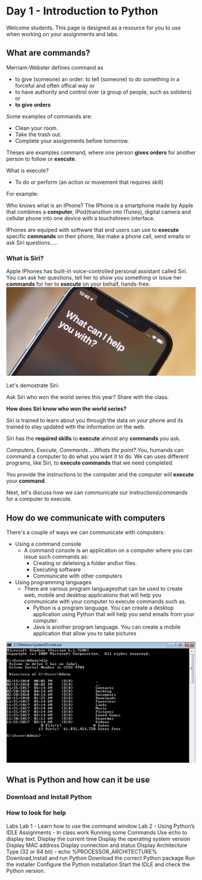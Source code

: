 # Day 1 - Introduction to Python

Welcome students. This page is designed as a resource for you to use when working on your assignments and labs.

## What are commands? 
Merriam-Webster defines command as 
- to give (someone) an order: to tell (someone) to do something in a forceful and often offical way or 
- to have authority and control over (a group of people, such as soliders) or
- **to give orders**

Some examples of commands are:
- Clean your room.
- Take the trash out.
- Complete your assignments before tomorrow.

Theses are examples command, where one person **gives orders** for another person to follow or **execute**.

What is execute?
- To do or perform (an action or movement that requires skill)

For example:

Who knows what is an IPhone?
The IPhone is a smartphone made by Apple that combines a **computer**, IPod(transition into ITunes), digital camera and cellular phone into one device with a touchshreen interface.

IPhones are equiped with software that end users can use to **execute** specific **commands** on their phone, like make a phone call, send emails or ask Siri questions.....

### What is Siri?
Apple IPhones has built-in voice-controlled personal assistant called Siri. You can ask her questions, tell her to show you something or issue her **commands** for her to **execute** on your behalf, hands-free.
![Apple IPhone](https://github.com/brandonmichaelhunter/UMASAV/blob/beetle/Day1/IPhone_Siri.jpg)

Let's demostrate Siri: 

Ask Siri who won the world series this year? Share with the class.

**How does Siri know who won the world series?**

Siri is trained to learn about you through the data on your phone and its trained to stay updated with the information on the web. 

Siri has the **required skills** to **execute** almost any **commands** you ask.

*Computers, Execute, Commands....Whats the point?*
You, humands can command a computer to do what you want it to do. We can uses different programs, like Siri, to **execute commands** that we need completed.

You provide the instructions to the computer and the computer will **execute** your **command**.

Next, let's discuss how we can communicate our instructions\commands for a computer to execute.

## How do we communicate with computers

There's a couple of ways we can communicate with computers:
- Using a command console
  - A command console is an application on a computer where you can issue such commands as:
    - Creating or deleteing a folder and\or files.
    - Executing software
    - Communicate with other computers
- Using programming languages
  - There are various program languagesthat can be used to create web, mobile and desktop applications that will help you communicate with your computer to execute commands such as. 
    - Python is a program language. You can create a desktop application using Python that will help you send emails from your computer.
    - Java is another program language. You can create a mobile application that allow you to take pictures 

![Command Window](https://github.com/brandonmichaelhunter/UMASAV/blob/beetle/Day1/ComputerCommand.png)

## What is Python and how can it be use
### Download and Install Python
### How to look for help

Labs
Lab 1 - Learn how to use the command window 
Lab 2 - Using Python’s IDLE
Assignments - In class work
Running some Commands
Use echo to display text.
Display the current time
Display the operating system version
Display MAC address
Display connection and status
Display Architecture Type (32 or 64 bit) - echo %PROCESSOR_ARCHITECTURE%
Download,Install and run Python
Download the correct Python package
Run the installer
Configure the Python installation
Start the IDLE and check the Python version.





